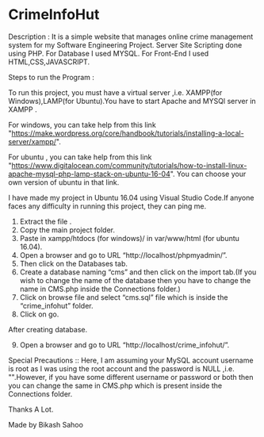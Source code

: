 # CrimeInfoHut


Description :
  It is a simple website that manages online crime management system for my Software Engineering Project.
  Server Site Scripting done using PHP.
  For Database I used MYSQL.
  For Front-End I used HTML,CSS,JAVASCRIPT.
  

Steps to run the Program : 

  To run this project, you must have a virtual server ,i.e. XAMPP(for Windows),LAMP(for Ubuntu).You have to start Apache and MYSQl server in XAMPP .

  For windows, you can take help from this link "https://make.wordpress.org/core/handbook/tutorials/installing-a-local-server/xampp/".

  For ubuntu , you can take help from this link "https://www.digitalocean.com/community/tutorials/how-to-install-linux-apache-mysql-php-lamp-stack-on-ubuntu-16-04".
  You can choose your own version of ubuntu in that link.

  I have made my project in Ubuntu 16.04 using Visual Studio Code.If anyone faces any difficulty in running this project, they can ping me.

  1. Extract the file .
  2. Copy the main project folder.
  3. Paste in xampp/htdocs (for windows)/ in var/www/html (for ubuntu 16.04).
  4. Open a browser and go to URL “http://localhost/phpmyadmin/”.
  5. Then click on the Databases tab.
  6. Create a database naming “cms” and then click on the import tab.(If you wish to change the name of the database then you have to change the name in CMS.php inside the Connections folder.)
  7. Click on browse file and select “cms.sql” file which is inside the “crime_infohut” folder.
  8. Click on go.

  After creating database.

  9. Open a browser and go to URL “http://localhost/crime_infohut/”.

Special Precautions ::
  Here, I am assuming your MySQL account username is root as I was using the root account and the password is NULL ,i.e. "".However, if you have some different username or password or both then you can change the same in CMS.php which is present inside the Connections folder.

Thanks A Lot.

Made by Bikash Sahoo
